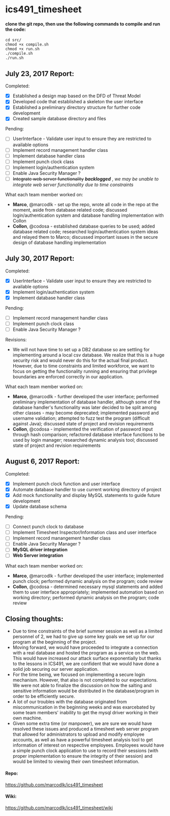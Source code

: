 # ics491_timesheet

#### clone the git repo, then use the following commands to compile and run the code:
```
cd src/
chmod +x compile.sh
chmod +x run.sh
./compile.sh
./run.sh
```
## July 23, 2017 Report: 
Completed: 
- [x] Established a design map based on the DFD of Threat Model 
- [x] Developed code that established a skeleton the user interface 
- [x] Established a preliminary directory structure for further code development 
- [x] Created sample database directory and files 

Pending: 
- [ ] UserInterface - Validate user input to ensure they are restricted to available options
- [ ] Implement record management handler class
- [ ] Implement database handler class
- [ ] Implement punch clock class
- [ ] Implement login/authentication system
- [ ] Enable Java Security Manager ?
- [ ] ~~Integrate web server functionality~~ **_backlogged_** , *we may be unable to integrate web server functionality due to time constraints*

What each team member worked on: 
- **Marco**, @marcodlk - set up the repo, wrote all code in the repo at the moment, aside from database related code; discussed login/authentication system and database handling implementation with Collon 
- **Collon**, @codosa - established database queries to be used; added database related code; researched login/authentication system ideas and relayed them to Marco; discussed important issues in the secure design of database handling implementation 

## July 30, 2017 Report: 
Completed: 
- [x] UserInterface - Validate user input to ensure they are restricted to available options
- [x] Implement login/authentication system
- [x] Implement database handler class

Pending: 
- [ ] Implement record management handler class
- [ ] Implement punch clock class
- [ ] Enable Java Security Manager ?

Revisions:
- We will not have time to set up a DB2 database so are settling for implementing around a local csv database. We realize that this is a huge security risk and would never do this for the actual final product. However, due to time constraints and limited workforce, we want to focus on getting the functionality running and ensuring that privilege boundaries are enforced correctly in our application.

What each team member worked on: 
- **Marco**, @marcodlk - further developed the user interface; performed preliminary implementation of database handler, although some of the database handler's functionality was later decided to be split among other classes - may become deprecated; implemented password and username validation; attempted to fuzz test the program (difficult against Java); discussed state of project and revision requirements
- **Collon**, @codosa - implemented the verification of password input through hash comparison; refactored database interface functions to be used by login manager; researched dynamic analysis tool; discussed state of project and revision requirements

## August 6, 2017 Report:
Completed: 
- [x] Implement punch clock function and user interface
- [x] Automate database handler to use current working directory of project
- [x] Add mock functionality and display MySQL statements to guide future development
- [x] Update database schema

Pending: 
- [ ] Connect punch clock to database
- [ ] Implement Timesheet Inspector/Information class and user interface
- [ ] Implement record manangement handler class
- [ ] Enable Java Security Manager ?
- [ ] **MySQL driver integration**
- [ ] **Web Server integration** 

What each team member worked on: 
- **Marco**, @marcodlk - further developed the user interface; implemented punch clock; performed dynamic analysis on the program; code review
- **Collon**, @codosa - determined necessary mysql statements and added them to user interface appropriately; implemented automation based on working directory; performed dynamic analysis on the program; code review

## Closing thoughts:
- Due to time constraints of the brief summer session as well as a limited personnel of 2, we had to give up some key goals we set up for our program at the beginning of the project.
- Moving forward, we would have proceeded to integrate a connection with a real database and hosted the program as a service on the web. This would have increased our attack surface exponentially but thanks to the lessons in ICS491, we are confident that we would have done a solid job securing our server application. 
- For the time being, we focused on implementing a secure login mechanism. However, that also is not completed to our expectations. We were not able to finalize the discussion on how the salting and sensitive information would be distributed in the database/program in order to be efficiently secure.
- A lot of our troubles with the database originated from miscommunication in the beginning weeks and was exarcebated by some team members' inability to get the mysql driver working in their own machine.
- Given some extra time (or manpower), we are sure we would have resolved these issues and produced a timesheet web server program that allowed for administrators to upload and modify employee accounts, as well as have a powerful timesheet analysis tool to get information of interest on respective employees. Employees would have a simple punch clock application to use to record their sessions (with proper implementation to ensure the integrity of their session) and would be limited to viewing their own timesheet information.

#### Repo:
https://github.com/marcodlk/ics491_timesheet
#### Wiki:
https://github.com/marcodlk/ics491_timesheet/wiki

